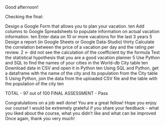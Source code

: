 Good afternoon!

Checking the final:

Design a Google Form that allows you to plan your vacation.
ten
Add columns to Google Spreadsheets to populate information on actual vacation information.
ten
Enter data on 10 or more vacations for the last 3 years
5
Design a report (in Google Sheets or Google Data-Studio)
thirty
Calculate the correlation between the price of a vacation per day and the rating per review.
2 <- did not see the calculation of the coefficient by the formula
Test the statistical hypothesis that you are a good vacation planner
5
Use Python and SQL to find the names of your cities in the World-db City table
ten
Download data in CSV and open it in Python
ten
Using SQL and Python, get a dataframe with the name of the city and its population from the City table
5
Using Python, join the data from the uploaded CSV file and the table with the population of the city
ten

TOTAL - 97 out of 100
FINAL ASSESSMENT - Pass

Congratulations on a job well done! You are a great fellow! Hope you enjoy our course! I would be extremely grateful if you share your feedback - what you liked about the course, what you didn’t like and what can be improved Once again, thank you very much!